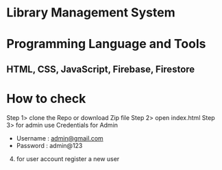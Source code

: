 # Library Management System

# Programming Language and Tools

HTML, CSS, JavaScript, Firebase, Firestore
---
# How to check
Step 1> clone the Repo or download Zip file
Step 2> open index.html
Step 3> for admin use 
Credentials for Admin 
- Username : admin@gmail.com
- Password : admin@123

4. for user account register a new user
